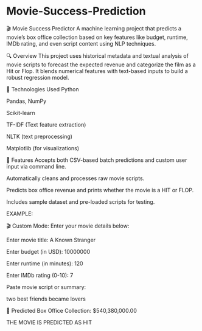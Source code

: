 # Movie-Success-Prediction
🎬 Movie Success Predictor
A machine learning project that predicts a movie’s box office collection based on key features like budget, runtime, IMDb rating, and even script content using NLP techniques.

🔍 Overview
This project uses historical metadata and textual analysis of movie scripts to forecast the expected revenue and categorize the film as a Hit or Flop. It blends numerical features with text-based inputs to build a robust regression model.

🧠 Technologies Used
Python

Pandas, NumPy

Scikit-learn

TF-IDF (Text feature extraction)

NLTK (text preprocessing)

Matplotlib (for visualizations)

📂 Features
Accepts both CSV-based batch predictions and custom user input via command line.

Automatically cleans and processes raw movie scripts.

Predicts box office revenue and prints whether the movie is a HIT or FLOP.

Includes sample dataset and pre-loaded scripts for testing.

EXAMPLE:

🎬 Custom Mode: Enter your movie details below:

Enter movie title: A Known Stranger

Enter budget (in USD): 10000000

Enter runtime (in minutes): 120

Enter IMDb rating (0-10): 7

Paste movie script or summary:

two best friends became lovers

🎯 Predicted Box Office Collection: $540,380,000.00  

THE MOVIE IS PREDICTED AS HIT
